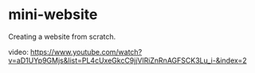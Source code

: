 # mini-website

Creating a website from scratch.

video:
https://www.youtube.com/watch?v=aD1UYp9GMjs&list=PL4cUxeGkcC9jjVlRiZnRnAGFSCK3Lu_i-&index=2

